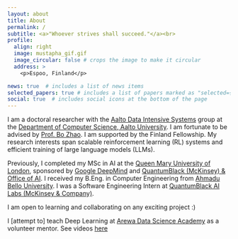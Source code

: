```yaml
---
layout: about
title: About
permalink: /
subtitle: <a>"Whoever strives shall succeed."</a><br>
profile:
  align: right
  image: mustapha_gif.gif
  image_circular: false # crops the image to make it circular
  address: >
    <p>Espoo, Finland</p>

news: true  # includes a list of news items
selected_papers: true # includes a list of papers marked as "selected={true}"
social: true  # includes social icons at the bottom of the page
---
```


I am a doctoral researcher with the [Aalto Data Intensive Systems](https://www.aalto.fi/en/people/bo-zhao) group at the [Department of Computer Science, Aalto University](https://zbjob.github.io/). I am fortunate to be advised by [Prof. Bo Zhao](https://www.aalto.fi/en/people/bo-zhao). I am supported by the Finland Fellowship. My research interests span scalable reinforcement learning (RL) systems and efficient training of large language models (LLMs).

Previously, I completed my MSc in AI at the [Queen Mary University of London](http://www.eecs.qmul.ac.uk/), sponsored by [Google DeepMind](https://deepmind.google/about/education/#scholarships) and [QuantumBlack (McKinsey) & Office of AI](http://www.eecs.qmul.ac.uk/ioc/scholarships/quantumblack-scholarship/). I received my B.Eng. in Computer Engineering from [Ahmadu Bello University](https://abu.edu.ng/). I was a Software Engineering Intern at [QuantumBlack AI Labs (McKinsey & Company)](https://www.mckinsey.com/capabilities/quantumblack/labs). 

I am open to learning and collaborating on any exciting project :)

I [attempt to] teach Deep Learning at [Arewa Data Science Academy](https://arewadatascience.github.io/) as a volunteer mentor. See videos [here](https://www.youtube.com/watch?v=yjXAuYE7kKc&list=PLf4vs1mkrux2OQyidTpH5zw2qxhX1ZPVI)

